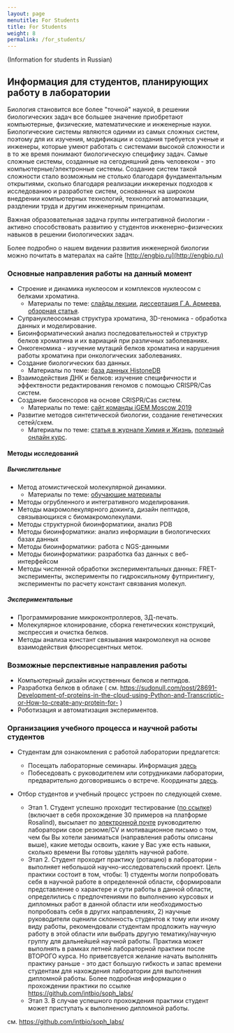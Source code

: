 ```yaml
---
layout: page
menutitle: For Students
title: For Students
weight: 8
permalink: /for_students/
---
```

(Information for students in Russian)

## Информация для студентов, планирующих работу в лаборатории

Биология становится все более "точной" наукой, в решении биологических задач все большее значение приобретают компьютерные, физические, математические и инженерные науки. Биологические системы являются одинми из самых сложных систем, поэтому для их изучения, модификации и создания требуется ученые и инженеры, которые умеют работать с системами высокой сложности и в то же время понимают биологическую специфику задач. Самые сложные системы, созданные на сегодняшний день человеком - это компьютерные/электронные системы. Создание систем такой сложности стало возможным не столько благодаря фундаментальным открытиями, сколько благодаря реализации инжереных подходов к исследованию и разработке систем, основанных на широком внедрении компьютерных технологий, технологий автоматизации, раздлении труда и другим инженерным принципам.

Важная образовательная задача группы интегративной биологии - активно способствовать развитию у студентов инженерно-физических навыков в решении биологических задач. 

Более подробно о нашем видении развития инженерной биологии можно почитать в матералах на сайте [http://engbio.ru](http://engbio.ru)

### Основные направления работы на данный момент

- Строение и динамика нуклеосом и комплексов нуклеосом с белками хроматина.
  - Материалы по теме: [слайды лекции](https://www.dropbox.com/s/go27el5mmjldapl/shaytan_epigen_school_2019.pdf?dl=0), [диссертация Г.А. Армеева](https://istina.msu.ru/download/153224658/1jQtwG:fBjnixcCl7G0MPLEml9IMzI6nUs/), [обзорная статья](https://www.ncbi.nlm.nih.gov/pubmed/30529788).
- Супрануклеосомная структура хроматина, 3D-геномика - обработка данных и моделирование.
- Биоинформатический анализ последовательностей и структур белков хроматина и их вариаций при различных заболеваниях. 
- Онкогеномика - изучение мутаций белков хроматина и нарушения работы хроматина при онкологических заболеваниях.
- Создание биологических баз данных.
  - Материалы по теме: [база данных HistoneDB](https://histdb.intbio.org)
- Взаимодействия ДНК и белков: изучение специфичности и эффектвности редактирования геномов с помощью CRISPR/Cas систем.
- Создание биосенсоров на основе CRISPR/Cas систем.
  - Материалы по теме: [сайт команды iGEM Moscow 2019](https://2019.igem.org/Team:Moscow)
- Развитие методов синтетической биологии, создание генетических сетей/схем.
  - Материалы по теме: [статья в журнале Химия и Жизнь](http://engbio.ru/HiZ_9_2019_synbio.pdf), [полезный онлайн курс](https://www.edx.org/course/principles-of-synthetic-biology).

#### Методы исследований

##### Вычислительные
- Метод атомистической молекулярной динамики.
  - Материалы по теме: [обучающие материалы](https://github.com/intbio/MolModEdu#MD)
- Методы огрубленного и интегративного моделирования.
- Методы макромолекулярного докинга, дизайн пептидов, связывающихся с биомакромолекулами.
- Методы структурной биоинформатики, анализ PDB
- Методы биоинформатики: анализ информации в биологических базах данных
- Методы биоинформатики: работа с NGS-данными
- Методы биоинформатики: разработка баз данных с веб-интерфейсом
- Методы численной обработки экспериментальных данных: FRET-эксперименты, эксперименты по гидроксильному футпринтингу, эксперименты по расчету констант связвания молекул.


##### Экспериментальные
- Программирование микроконтроллеров, 3Д-печать.
- Молекулярное клонирование, сборка генетических конструкций, экспрессия и очистка белков.
- Методы анализа констант связывания макромолекул на основе взаимодействия флюоресцентных меток.


### Возможные перспективные направления работы
- Компьютерный дизайн искуственных белков и пептидов.
- Разработка белков в облаке ( см. https://sudonull.com/post/28691-Development-of-proteins-in-the-cloud-using-Python-and-Transcriptic-or-How-to-create-any-protein-for- )
- Роботизация и автоматизация экспериментов.

### Организациия учебного процесса и научной работы студентов

- Студентам для ознакомления с работой лаборатории предлагется:
  - Посещать лабораторные семинары. Информация [здесь](https://intbio.org/CBsem/)
  - Побеседовать с руководителем или сотрудниками лаборатории, предварительно договорившись о встрече. Координаты [здесь](https://intbio.org/team/).

- Отбор студентов и учебный процесс устроен по следующей схеме.
  - Этап 1. Студент успешно проходит тестирование ([по ссылке](https://forms.gle/1DE3dSeeTNXy8zVW8)) (включает в себя прохождение 30 примеров на платформе Rosalind), высылает по [электронной почте](mailto:alex@intbio.org) руководителю лаборатории свое резюме/CV и мотивационное письмо о том, чем бы Вы хотели заниматься (направления работы описаны выше), какие методы освоить,  какие у Вас уже есть навыки, сколько времени Вы готовы уделять научной работе.
  - Этап 2. Студент проходит практику (ротацию) в лаборатории - выполняет небольшой научно-исследовательский проект. Цель практики состоит в том, чтобы: 1) студенты могли попробовать себя в научной работе в определенной области, сформировали представление о характере и сути работы в данной области, определились с предпочтениями по выполнению курсовых и дипломных работ в данной области или необходимостью попробовать себя в других направлениях, 2) научные руководители оценили склонность студентов к тому или иному виду работы, рекомендовали студентам продложить научную работу в этой области или выбрать другую тематику/научную группу для дальнейшей научной работы. Практика может выполнять в рамках летней лабораторной практики после ВТОРОГО курса. Но приветсвуется желание начать выполнять практику раньше - это даст большую гибкость и запас времени студентам для нахождения лаборатории для выполнения дипломной работы. Более подробная информации о прохождении практики по ссылке https://github.com/intbio/soph_labs/
  - Этап 3. В случае успешного прохождения практики студент может приступать к выполнению дипломной работы.

см. https://github.com/intbio/soph_labs/
